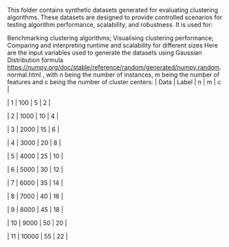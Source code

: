 This folder contains synthetic datasets generated for evaluating clustering algorithms. These datasets are designed to provide controlled scenarios for testing algorithm performance, scalability, and robustness. It is used for:

Benchmarking clustering algorithms;
Visualising clustering performance;
Comparing and interpreting runtime and scalability for different sizes Here are the input variables used to generate the datasets using Gaussian Distribution formula <https://numpy.org/doc/stable/reference/random/generated/numpy.random>. normal.html , with n being the number of instances, m being the number of features and c being the number of cluster centers:
| Data | Label | n | m | c |

| 1 | 100 | 5 | 2 |

| 2 | 1000 | 10 | 4 |

| 3 | 2000 | 15 | 6 |

| 4 | 3000 | 20 | 8 |

| 5 | 4000 | 25 | 10 |

| 6 | 5000 | 30 | 12 |

| 7 | 6000 | 35 | 14 |

| 8 | 7000 | 40 | 16 |

| 9 | 8000 | 45 | 18 |

| 10 | 9000 | 50 | 20 |

| 11 | 10000 | 55 | 22 |
